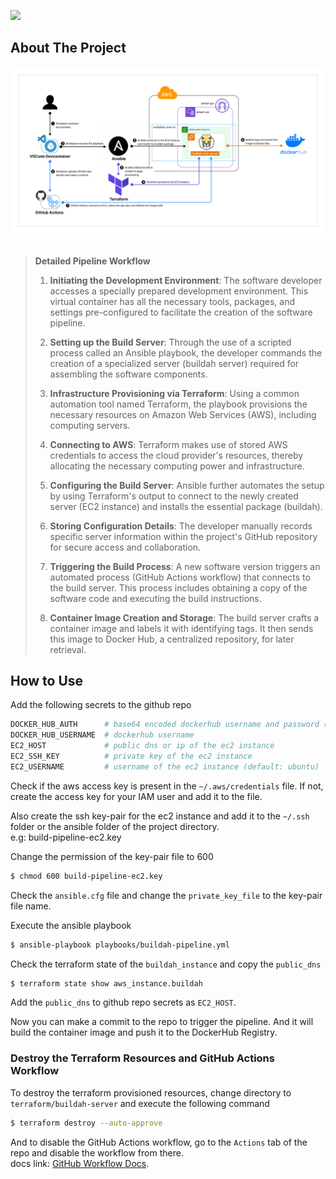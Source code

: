 <a href="LICENSE"><img src="https://img.shields.io/badge/License-MIT-purple.svg?labelColor=303030" /></a>
<br />

## About The Project

<div>
  <a href="https://raw.githubusercontent.com/h1zardian/container-image-build-pipeline/main/docs/build-pipeline.png">
  <img src="https://raw.githubusercontent.com/h1zardian/container-image-build-pipeline/main/docs/build-pipeline.png">
  </a>
</div>

</br>

> **Detailed Pipeline Workflow**
>
> 1. **Initiating the Development Environment**: The software developer accesses a specially prepared development environment. This virtual container has all the necessary tools, packages, and settings pre-configured to facilitate the creation of the software pipeline.
>
> 2. **Setting up the Build Server**: Through the use of a scripted process called an Ansible playbook, the developer commands the creation of a specialized server (buildah server) required for assembling the software components.
>
> 3. **Infrastructure Provisioning via Terraform**: Using a common automation tool named Terraform, the playbook provisions the necessary resources on Amazon Web Services (AWS), including computing servers.
>
> 4. **Connecting to AWS**: Terraform makes use of stored AWS credentials to access the cloud provider's resources, thereby allocating the necessary computing power and infrastructure.
>
> 5. **Configuring the Build Server**: Ansible further automates the setup by using Terraform's output to connect to the newly created server (EC2 instance) and installs the essential package (buildah).
>
> 6. **Storing Configuration Details**: The developer manually records specific server information within the project's GitHub repository for secure access and collaboration.
>
> 7. **Triggering the Build Process**: A new software version triggers an automated process (GitHub Actions workflow) that connects to the build server. This process includes obtaining a copy of the software code and executing the build instructions.
>
> 8. **Container Image Creation and Storage**: The build server crafts a container image and labels it with identifying tags. It then sends this image to Docker Hub, a centralized repository, for later retrieval.

## How to Use

Add the following secrets to the github repo
```python
DOCKER_HUB_AUTH      # base64 encoded dockerhub username and password (echo -n 'username:password' | base64)
DOCKER_HUB_USERNAME  # dockerhub username
EC2_HOST             # public dns or ip of the ec2 instance
EC2_SSH_KEY          # private key of the ec2 instance
EC2_USERNAME         # username of the ec2 instance (default: ubuntu)
```

Check if the aws access key is present in the `~/.aws/credentials` file. If not, create the access key for your IAM user and add it to the file.

Also create the ssh key-pair for the ec2 instance and add it to the `~/.ssh` folder or the ansible folder of the project directory.  
e.g: build-pipeline-ec2.key

Change the permission of the key-pair file to 600
```bash
$ chmod 600 build-pipeline-ec2.key
```

Check the `ansible.cfg` file and change the `private_key_file` to the key-pair file name.

Execute the ansible playbook
```bash
$ ansible-playbook playbooks/buildah-pipeline.yml
```

Check the terraform state of the `buildah_instance` and copy the `public_dns`
```bash
$ terraform state show aws_instance.buildah
```

Add the `public_dns` to github repo secrets as `EC2_HOST`.

Now you can make a commit to the repo to trigger the pipeline. And it will build the container image and push it to the DockerHub Registry.

### Destroy the Terraform Resources and GitHub Actions Workflow
To destroy the terraform provisioned resources, change directory to `terraform/buildah-server` and execute the following command
```bash
$ terraform destroy --auto-approve
```

And to disable the GitHub Actions workflow, go to the `Actions` tab of the repo and disable the workflow from there.  
docs link: [GitHub Workflow Docs](https://docs.github.com/en/enterprise-cloud@latest/actions/using-workflows/disabling-and-enabling-a-workflow?tool=webui).
